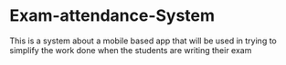 # Exam-attendance-System
This is a system about a mobile based app that will be used in trying to simplify the work done when the students are writing their exam
